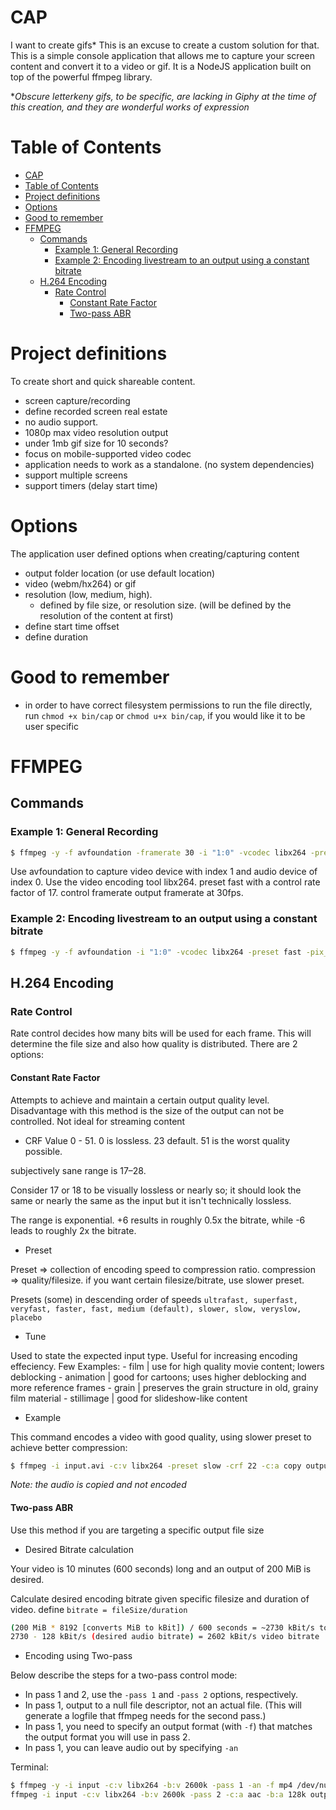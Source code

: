 # CAP

I want to create gifs* This is an excuse to create a custom solution for that.  This is a simple console application that allows me to capture your screen content and convert it to a video or gif. It is a NodeJS application built on top of the powerful ffmpeg library.

**Obscure letterkeny gifs, to be specific, are lacking in Giphy at the time of this creation, and they are wonderful works of expression*

# Table of Contents
- [CAP](#cap)
- [Table of Contents](#table-of-contents)
- [Project definitions](#project-definitions)
- [Options](#options)
- [Good to remember](#good-to-remember)
- [FFMPEG](#ffmpeg)
  - [Commands](#commands)
    - [Example 1: General Recording](#example-1-general-recording)
    - [Example 2: Encoding livestream to an output using a constant bitrate](#example-2-encoding-livestream-to-an-output-using-a-constant-bitrate)
  - [H.264 Encoding](#h264-encoding)
    - [Rate Control](#rate-control)
      - [Constant Rate Factor](#constant-rate-factor)
      - [Two-pass ABR](#two-pass-abr)

# Project definitions

To create short and quick shareable content.

- screen capture/recording
- define recorded screen real estate
- no audio support.
- 1080p max video resolution output
- under 1mb gif size for 10 seconds?
- focus on mobile-supported video codec
- application needs to work as a standalone. (no system dependencies)
- support multiple screens
- support timers (delay start time)

# Options

The application user defined options when creating/capturing content

- output folder location (or use default location)
- video (webm/hx264) or gif
- resolution (low, medium, high).
  - defined by file size, or resolution size. (will be defined by the resolution of the content at first)
- define start time offset
- define duration

# Good to remember

- in order to have correct filesystem permissions to run the file directly, run `chmod +x bin/cap` or `chmod u+x bin/cap`, if you would like it to be user specific

# FFMPEG

## Commands

### Example 1: General Recording

```bash
$ ffmpeg -y -f avfoundation -framerate 30 -i "1:0" -vcodec libx264 -preset fast -pix_fmt yuv420p -crf 17 -r 30 out.mp4
```

Use avfoundation to capture video device with index 1 and audio device of index 0. Use the video encoding tool libx264. preset fast with a control rate factor of 17. control framerate output framerate at 30fps.

### Example 2: Encoding livestream to an output using a constant bitrate

```bash
$ ffmpeg -y -f avfoundation -i "1:0" -vcodec libx264 -preset fast -pix_fmt yuv420p -r 30 -b:v 1500k -bufsize 1500k -maxrate 7000k out.mp4
```

## H.264 Encoding

### Rate Control

Rate control decides how many bits will be used for each frame. This will determine the file size and also how quality is distributed. There are 2 options:

#### Constant Rate Factor
Attempts to achieve and maintain a certain output quality level.
Disadvantage with this method is the size of the output can not be controlled. Not ideal for streaming content

- CRF Value
0 - 51. 0 is lossless. 23 default. 51 is the worst quality possible.

subjectively sane range is 17–28. 

Consider 17 or 18 to be visually lossless or nearly so; it should look the same or nearly the same as the input but it isn't technically lossless.

The range is exponential. +6 results in roughly 0.5x the bitrate, while -6 leads to roughly 2x the bitrate.

- Preset

Preset => collection of encoding speed to compression ratio. compression => quality/filesize. 
if you want certain filesize/bitrate, use slower preset.

Presets (some) in descending order of speeds `ultrafast, superfast, veryfast, faster, fast, medium (default), slower, slow, veryslow, placebo`

- Tune

Used to state the expected input type. Useful for increasing encoding effeciency. Few Examples:
    - film |  use for high quality movie content; lowers deblocking
    - animation | good for cartoons; uses higher deblocking and more reference frames
    - grain | preserves the grain structure in old, grainy film material
    - stillimage | good for slideshow-like content

- Example

This command encodes a video with good quality, using slower preset to achieve better compression:

```bash
$ ffmpeg -i input.avi -c:v libx264 -preset slow -crf 22 -c:a copy output.mkv
```

*Note: the audio is copied and not encoded*


#### Two-pass ABR

Use this method if you are targeting a specific output file size

- Desired Bitrate calculation

 Your video is 10 minutes (600 seconds) long and an output of 200 MiB is desired.

 Calculate desired encoding bitrate given specific filesize and duration of video. define `bitrate = fileSize/duration`

 ```bash
(200 MiB * 8192 [converts MiB to kBit]) / 600 seconds = ~2730 kBit/s total bitrate
2730 - 128 kBit/s (desired audio bitrate) = 2602 kBit/s video bitrate
 ```

- Encoding using Two-pass

 Below describe the steps for a two-pass control mode:
  - In pass 1 and 2, use the `-pass 1` and `-pass 2` options, respectively.
  - In pass 1, output to a null file descriptor, not an actual file. (This will generate a logfile that ffmpeg needs for the second pass.)
  - In pass 1, you need to specify an output format (with `-f`) that matches the output format you will use in pass 2.
  - In pass 1, you can leave audio out by specifying `-an`

 Terminal:
  ```bash
  $ ffmpeg -y -i input -c:v libx264 -b:v 2600k -pass 1 -an -f mp4 /dev/null && \
  ffmpeg -i input -c:v libx264 -b:v 2600k -pass 2 -c:a aac -b:a 128k output.mp4
  ```




